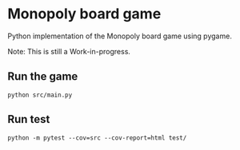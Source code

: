 # Monopoly board game

Python implementation of the Monopoly board game using pygame.

Note: This is still a Work-in-progress.

## Run the game

    python src/main.py

## Run test

    python -m pytest --cov=src --cov-report=html test/
